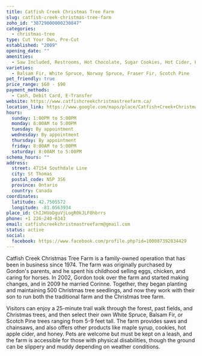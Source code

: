 ```yaml
---
title: Catfish Creek Christmas Tree Farm
slug: catfish-creek-christmas-tree-farm
zoho_id: "38729000000230847"
categories:
  - christmas-tree
type: Cut Your Own, Pre-Cut
established: "2009"
opening_date: ""
amenities:
  - Saw Included, Restrooms, Hot Chocolate, Sugar Cookies, Hot Cider, Honey, Maple Syrup
varieties:
  - Balsam Fir, White Spruce, Norway Spruce, Fraser Fir, Scotch Pine
pet_friendly: true
price_range: $60 - $90
payment_methods:
  - Cash, Debit Card, E-Transfer
website: https://www.catfishcreekchristmastreefarm.ca/
location_link: https://www.google.com/maps/place/Catfish+Creek+Christmas+Tree+Farm/@42.750557199999996,-81.05639339999999,14z/data=!4m8!1m2!2m1!1sCatfish+Creek+Christmas+Tree+Farm!3m4!1s0x882e63e582035a1d:0xbbae5b48174b42d2!8m2!3d42.750557199999996!4d-81.05639339999999
hours:
  sunday: 1:00PM to 5:00PM
  monday: 8:00AM to 5:00PM
  tuesday: By appointment
  wednesday: By appointment
  thursday: By appointment
  friday: 8:00AM to 5:00PM
  saturday: 8:00AM to 5:00PM
schema_hours: ""
address:
  street: 47154 Southdale Line
  city: St Thomas
  postal_code: N5P 3S6
  province: Ontario
  country: Canada
coordinates:
  latitude: 42.7505572
  longitude: -81.0563934
place_id: ChIJHVoDguVjLogR0kJLF0hbrrs
phone: +1 226-240-0343
email: catfishcreekchristmastreefarm@gmail.com
status: active
social:
  facebook: https://www.facebook.com/profile.php?id=100087392834429
---
```


Catfish Creek Christmas Tree Farm is a family-owned operation that has been in business since 1974. The farm was originally purchased by Gordon's parents, and he spent his childhood selling eggs, chicken, and caring for horses. In 2002, Gordon took over the farm and started making changes, and in 2009 he married Corinne. Together, they began planting and maintaining 500 Christmas tree seedlings, and now they work with their son to run both the traditional farm and the Christmas tree farm. 

Visitors can enjoy a 25-minute trail walk through the forest, past fields, and Christmas trees, and then select their own White Spruce, Balsam Fir, or Scotch Pine trees ranging from 5-9 feet tall. The farm provides saws and chainsaws, and also offers other products like maple syrup, cookies, hot apple cider, and honey. Pets are welcome but must be kept on a leash, and the farm is accessible for those with physical disabilities, though the ground can be slippery and muddy depending on weather conditions.
